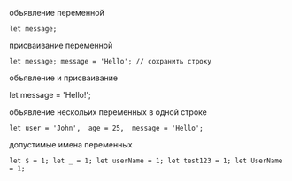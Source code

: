 объявление переменной

`let message;`

присваивание переменной

`let message;
message = 'Hello'; // сохранить строку`

объявление и присваивание

let message = 'Hello!';

объявление нескольих переменных в одной строке

`let user = 'John', 
age = 25, 
message = 'Hello';`

допустимые имена переменных

`let $ = 1;
let _ = 1;
let userName = 1;
let test123 = 1;
let UserName = 1;`
